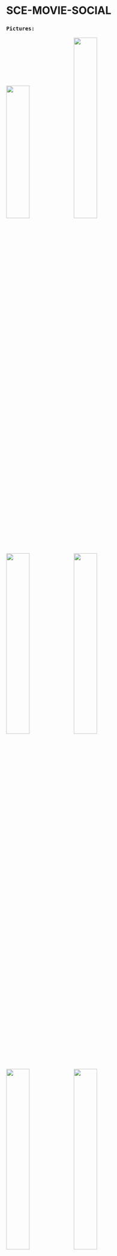 # SCE-MOVIE-SOCIAL

### `Pictures:`

<img src="https://github.com/BS-PMC-2023/BS-PMC-2023-Team23/assets/93651794/e00a4ba1-eea0-42cf-b20c-4f31f48a22bd" width="35%" height="30%"  ></img> 
<img src="https://github.com/BS-PMC-2023/BS-PMC-2023-Team23/assets/93651794/07bbf6c6-8312-4a3b-97ea-689038c7e7ee" width="35%" height="35%"  ></img> 
<img src="https://github.com/BS-PMC-2023/BS-PMC-2023-Team23/assets/93651794/1d6a78ca-0e8b-4ef0-8baa-676258f21af7" width="35%" height="35%"  ></img> 
<img src="https://github.com/BS-PMC-2023/BS-PMC-2023-Team23/assets/93651794/dbd0e3b4-2c4d-46e3-b670-d696636b11ef" width="35%" height="35%"  ></img> 
<img src="https://github.com/BS-PMC-2023/BS-PMC-2023-Team23/assets/93651794/765624f5-f5a8-402d-9c13-f34c9b33c06c" width="35%" height="35%"  ></img> 
<img src="https://github.com/BS-PMC-2023/BS-PMC-2023-Team23/assets/93651794/a79e0f1d-9016-494d-9d21-baf76fb95552" width="35%" height="35%"  ></img> 

## Description

SCE-MOVIE-SOCIAL is a web application that allows students of SCE - Shamoon College of Engineering to discover and interact with movies and TV series. It is built using React and utilizes the TMDB API for fetching movie and series data. The Firebase platform is used as the backend and database solution.

The app provides features such as User authentication and profile management, Search for movies and TV series, Viewing detailed information about movies/series,Create and manage a watchlist, Rate and review movies/series and more. It aims to provide a social platform for movie enthusiasts among the students of SCE to share their thoughts and discover new content.

This README provides information on how to set up the project locally, as well as important dependencies and commands.

## Technologies Used

- React.js
- Context
- Node.js
- Axios
- Firebase (Database)
- TMDB API
- Jira
- Jenkins
- Docker 
- netlify

## Demo

A live demo of the application : https://sce-movie-social.netlify.app/

## Installation

1. Clone the repository:

       git clone https://github.com/BS-PMC-2023/BS-PMC-2023-Team23.git
   
2. Install the dependencies:

       yarn install   

3. Start the development server:

       yarn start
  
4. Open the app in your browser:

       Open http://localhost:3000 to view it in the browser.
   
## Tests
The project includes a comprehensive test suite consisting of 158 unit and integration tests. The tests cover various components, actions, reducers, and API integrations. They ensure the functionality and stability of the application across different scenarios. To run the tests, use the following command:

       yarn test   
   
   
   
Feel free to contact our team :)
# BS-PMC-2023-Team23
